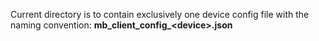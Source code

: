 Current directory is to contain exclusively one device config 
file with the naming convention: **mb_client_config_&lt;device&gt;.json**